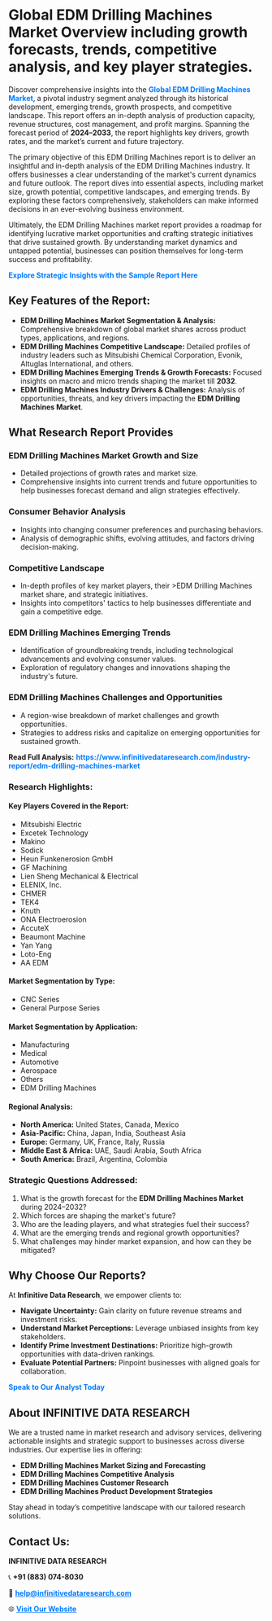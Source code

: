 <h1>Global EDM Drilling Machines Market Overview including growth forecasts, trends, competitive analysis, and key player strategies.</h1>
<p>
Discover comprehensive insights into the 
<a href="https://www.infinitivedataresearch.com/industry-report/edm-drilling-machines-market" rel="dofollow" style="color: #007BFF; text-decoration: none;"><strong>Global EDM Drilling Machines Market</strong></a>, a pivotal industry segment analyzed through its historical development, emerging trends, growth prospects, and competitive landscape. This report offers an in-depth analysis of production capacity, revenue structures, cost management, and profit margins. Spanning the forecast period of <strong>2024–2033</strong>, the report highlights key drivers, growth rates, and the market’s current and future trajectory.
</p>
<p>
The primary objective of this EDM Drilling Machines report is to deliver an insightful and in-depth analysis of the EDM Drilling Machines industry. It offers businesses a clear understanding of the market's current dynamics and future outlook. The report dives into essential aspects, including market size, growth potential, competitive landscapes, and emerging trends. By exploring these factors comprehensively, stakeholders can make informed decisions in an ever-evolving business environment.
</p>
<p>
Ultimately, the EDM Drilling Machines market report provides a roadmap for identifying lucrative market opportunities and crafting strategic initiatives that drive sustained growth. By understanding market dynamics and untapped potential, businesses can position themselves for long-term success and profitability.
</p>
<p>
<a href="https://www.infinitivedataresearch.com/request-sample/reportId=102380" style="color: #007BFF; text-decoration: none;"><strong>Explore Strategic Insights with the Sample Report Here</strong></a>
</p>

<h2>Key Features of the Report:</h2>
<ul>
<li><strong>EDM Drilling Machines Market Segmentation & Analysis:</strong> Comprehensive breakdown of global market shares across product types, applications, and regions.</li>
<li><strong>EDM Drilling Machines Competitive Landscape:</strong> Detailed profiles of industry leaders such as Mitsubishi Chemical Corporation, Evonik, Altuglas International, and others.</li>
<li><strong>EDM Drilling Machines Emerging Trends & Growth Forecasts:</strong> Focused insights on macro and micro trends shaping the market till <strong>2032</strong>.</li>
<li><strong>EDM Drilling Machines Industry Drivers & Challenges:</strong> Analysis of opportunities, threats, and key drivers impacting the <strong>EDM Drilling Machines Market</strong>.</li>
</ul>

<h2>What Research Report Provides</h2>
<h3>EDM Drilling Machines Market Growth and Size</h3>
<ul>
<li>Detailed projections of growth rates and market size.</li>
<li>Comprehensive insights into current trends and future opportunities to help businesses forecast demand and align strategies effectively.</li>
</ul>

<h3>Consumer Behavior Analysis</h3>
<ul>
<li>Insights into changing consumer preferences and purchasing behaviors.</li>
<li>Analysis of demographic shifts, evolving attitudes, and factors driving decision-making.</li>
</ul>

<h3>Competitive Landscape</h3>
<ul>
<li>In-depth profiles of key market players, their >EDM Drilling Machines market share, and strategic initiatives.</li>
<li>Insights into competitors' tactics to help businesses differentiate and gain a competitive edge.</li>
</ul>

<h3>EDM Drilling Machines Emerging Trends</h3>
<ul>
<li>Identification of groundbreaking trends, including technological advancements and evolving consumer values.</li>
<li>Exploration of regulatory changes and innovations shaping the industry's future.</li>
</ul>

<h3>EDM Drilling Machines Challenges and Opportunities</h3>
<ul>
<li>A region-wise breakdown of market challenges and growth opportunities.</li>
<li>Strategies to address risks and capitalize on emerging opportunities for sustained growth.</li>
</ul>
<p><strong>Read Full Analysis:</strong> <a href="https://www.infinitivedataresearch.com/industry-report/edm-drilling-machines-market" rel="dofollow" style="color: #007BFF; text-decoration: none;"><strong>https://www.infinitivedataresearch.com/industry-report/edm-drilling-machines-market</strong></a></p>
<h3>Research Highlights:</h3>
<h4>Key Players Covered in the Report:</h4>
<ul><li>Mitsubishi Electric</li><li>Excetek Technology</li><li>Makino</li><li>Sodick</li><li>Heun Funkenerosion GmbH</li><li>GF Machining</li><li>Lien Sheng Mechanical &amp; Electrical</li><li>ELENIX, Inc.</li><li>CHMER</li><li>TEK4</li><li>Knuth</li><li>ONA Electroerosion</li><li>AccuteX</li><li>Beaumont Machine</li><li>Yan Yang</li><li>Loto-Eng</li><li>AA EDM</li></ul>
<h4>Market Segmentation by Type:</h4>
<ul><li>CNC Series</li><li>General Purpose Series</li></ul>
<h4>Market Segmentation by Application:</h4>
<ul><li>Manufacturing</li><li>Medical</li><li>Automotive</li><li>Aerospace</li><li>Others</li><li>EDM Drilling Machines</li></ul>

<h4>Regional Analysis:</h4>
<ul>
<li><strong>North America:</strong> United States, Canada, Mexico</li>
<li><strong>Asia-Pacific:</strong> China, Japan, India, Southeast Asia</li>
<li><strong>Europe:</strong> Germany, UK, France, Italy, Russia</li>
<li><strong>Middle East & Africa:</strong> UAE, Saudi Arabia, South Africa</li>
<li><strong>South America:</strong> Brazil, Argentina, Colombia</li>
</ul>

<h3>Strategic Questions Addressed:</h3>
<ol>
<li>What is the growth forecast for the <strong>EDM Drilling Machines Market</strong> during 2024–2032?</li>
<li>Which forces are shaping the market's future?</li>
<li>Who are the leading players, and what strategies fuel their success?</li>
<li>What are the emerging trends and regional growth opportunities?</li>
<li>What challenges may hinder market expansion, and how can they be mitigated?</li>
</ol>

<h2>Why Choose Our Reports?</h2>
<p>At <strong>Infinitive Data Research</strong>, we empower clients to:</p>
<ul>
<li><strong>Navigate Uncertainty:</strong> Gain clarity on future revenue streams and investment risks.</li>
<li><strong>Understand Market Perceptions:</strong> Leverage unbiased insights from key stakeholders.</li>
<li><strong>Identify Prime Investment Destinations:</strong> Prioritize high-growth opportunities with data-driven rankings.</li>
<li><strong>Evaluate Potential Partners:</strong> Pinpoint businesses with aligned goals for collaboration.</li>
</ul>
<p><a href="https://www.infinitivedataresearch.com/industry-report/edm-drilling-machines-market" rel="dofollow" style="color: #007BFF; text-decoration: none;"><strong>Speak to Our Analyst Today</strong></a></p>

<h2>About INFINITIVE DATA RESEARCH</h2>
<p>We are a trusted name in market research and advisory services, delivering actionable insights and strategic support to businesses across diverse industries. Our expertise lies in offering:</p>
<ul>
<li><strong>EDM Drilling Machines Market Sizing and Forecasting</strong></li>
<li><strong>EDM Drilling Machines Competitive Analysis</strong></li>
<li><strong>EDM Drilling Machines Customer Research</strong></li>
<li><strong>EDM Drilling Machines Product Development Strategies</strong></li>
</ul>
<p>Stay ahead in today’s competitive landscape with our tailored research solutions.</p>

<h2>Contact Us:</h2>
<p><strong>INFINITIVE DATA RESEARCH</strong></p>
<p>📞 <strong>+91 (883) 074-8030</strong></p>
<p>📧 <strong><a href="mailto:help@infinitivedataresearch.com" style="color: #007BFF;">help@infinitivedataresearch.com</a></strong></p>
<p>🌐 <strong><a href="https://www.infinitivedataresearch.com" rel="dofollow" style="color: #007BFF;">Visit Our Website</a></strong></p>
